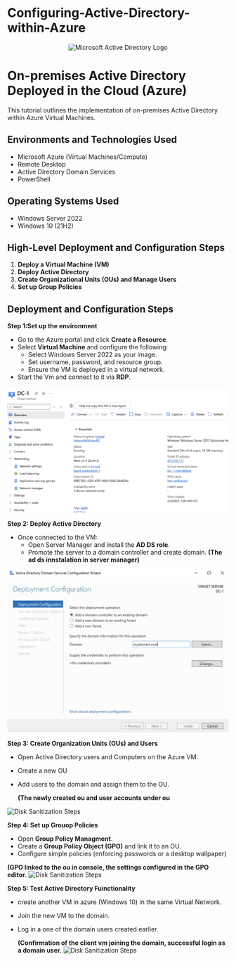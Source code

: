 # Configuring-Active-Directory-within-Azure
<p align="center">
<img src="https://i.imgur.com/pU5A58S.png" alt="Microsoft Active Directory Logo"/>
</p>

<h1>On-premises Active Directory Deployed in the Cloud (Azure)</h1>
This tutorial outlines the implementation of on-premises Active Directory within Azure Virtual Machines.<br />




<h2>Environments and Technologies Used</h2>

- Microsoft Azure (Virtual Machines/Compute)
- Remote Desktop
- Active Directory Domain Services
- PowerShell

<h2>Operating Systems Used </h2>

- Windows Server 2022
- Windows 10 (21H2)

<h2>High-Level Deployment and Configuration Steps</h2>

1. __Deploy a Virtual Machine (VM)__
2. __Deploy Active Directory__
3. __Create Organizational Units (OUs) and Manage Users__
4. __Set up Group Policies__

     


<h2>Deployment and Configuration Steps</h2>

__Step 1:Set up the environment__ 
* Go to the Azure portal and click __Create a Resource__.
*  Select __Virtual Machine__ and configure the following:
     *  Select Windows Server 2022 as your image.
     *  Set username, password, and resource group.
     *  Ensure the VM is deployed in a virtual network.
* Start the Vm and connect to it via __RDP__.    
   



  
<img src="https://github.com/diegomtz28/Configuring-Activer-Directory-within-Azure/blob/main/Vm%20Deployed%20(DC-1).png"/>


__Step 2: Deploy Active Directory__
* Once connected to the VM:
     * Open Server Manager and install the __AD DS role__. 
     *  Promote the server to a domain controller and create domain.
**(The ad ds innstalation in server manager)**




<img src="https://github.com/diegomtz28/Configuring-Activer-Directory-within-Azure/blob/main/Deploying%20Active%20Directory.png"/>

__Step 3: Create Organization Units (OUs) and Users__
* Open Active Directory users and Computers on the Azure VM.
* Create a new OU
* Add users to the domain and assign them to the OU.

  **(The newly created ou and user accounts under ou**
<img src="https://i.imgur.com/DJmEXEB.png" height="80%" width="80%" alt="Disk Sanitization Steps"/>


__Step 4: Set up Grouop Policies__
* Open __Group Policy Managment__.
* Create a __Group Policy Object (GPO)__ and link it to an OU.
* Configure simple policies (enforcing passwords or a desktop wallpaper)

**(GPO linked to the ou in console, the settings configured in the GPO editor.**
  <img src="https://i.imgur.com/DJmEXEB.png" height="80%" width="80%" alt="Disk Sanitization Steps"/>

__Step 5: Test Active Directory Fuinctionality__
- create another VM in azure (Windows 10) in the same Virtual Network.
- Join the new VM to the domain.
- Log in a one of the domain users created earlier.

  **(Confirmation of the client vm joining the domain, successful login as a domain user.**
  <img src="https://i.imgur.com/DJmEXEB.png" height="80%" width="80%" alt="Disk Sanitization Steps"/>
  <br />

